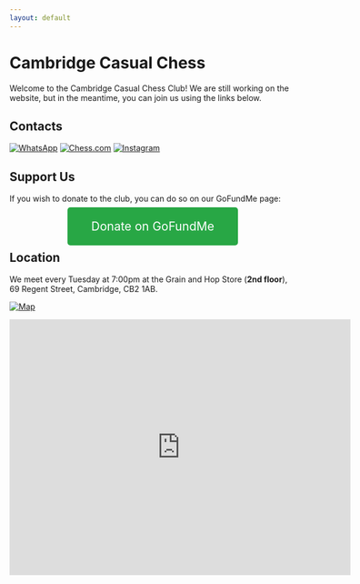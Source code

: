 ```yaml
---
layout: default
---
```


# Cambridge Casual Chess

Welcome to the Cambridge Casual Chess Club! We are still working on the website, but in the meantime, you can join us using the links below.

## Contacts

[![WhatsApp](https://img.icons8.com/color/48/000000/whatsapp.png)](https://chat.whatsapp.com/HpvIbSZHuYv0KDkhN7xna5)
 [![Chess.com](https://img.icons8.com/color/48/000000/chess-com)](https://www.chess.com/club/cambridge-casual-chess/join)
[![Instagram](https://img.icons8.com/color/48/000000/instagram-new.png)](https://www.instagram.com/cambridgecasualchess?igsh=NWJ2cWttNnk4a3Bj)


## Support Us

If you wish to donate to the club, you can do so on our GoFundMe page:

<div style="text-align:center;margin:2em;">
    <a href="https://gofund.me/75685c96" style="font-size:1.5em;background-color:#28a745;color:white;padding:1em 2em;border-radius:5px;text-decoration:none;">Donate on GoFundMe</a>
</div>


## Location
We meet every Tuesday at 7:00pm at the Grain and Hop Store (**2nd floor**), 69 Regent Street, Cambridge, CB2 1AB.

[![Map](https://img.icons8.com/color/48/000000/google-maps-new.png)](https://maps.app.goo.gl/k7hjT1QkWpfDZJrz7)


<iframe src="https://maps.app.goo.gl/k7hjT1QkWpfDZJrz7" width="600" height="450" style="border:0;" allowfullscreen="" loading="lazy"></iframe>